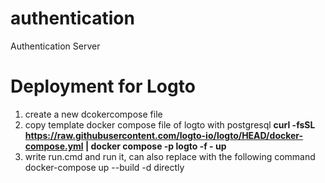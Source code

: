 # authentication
Authentication Server

# Deployment for Logto
1. create a new dcokercompose file
2. copy template docker compose file of logto with postgresql
**curl -fsSL https://raw.githubusercontent.com/logto-io/logto/HEAD/docker-compose.yml | docker compose -p logto -f - up**
3. write run.cmd and run it, can also replace with the following command docker-compose up --build -d directly

